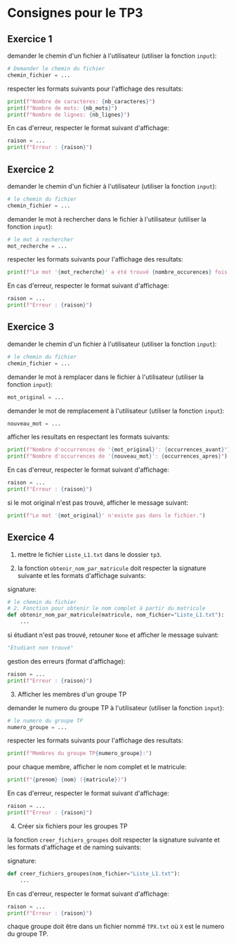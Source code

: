 # Consignes pour le TP3

## Exercice 1

demander le chemin d'un fichier à l'utilisateur (utiliser la fonction `input`):

```python
# Demander le chemin du fichier
chemin_fichier = ...
```

respecter les formats suivants pour l'affichage des resultats:

```python
print(f"Nombre de caractères: {nb_caracteres}")
print(f"Nombre de mots: {nb_mots}")
print(f"Nombre de lignes: {nb_lignes}")
```

En cas d'erreur, respecter le format suivant d'affichage:

```python
raison = ...
print(f"Erreur : {raison}")
```

## Exercice 2

demander le chemin d'un fichier à l'utilisateur (utiliser la fonction `input`):

```python
# le chemin du fichier
chemin_fichier = ...
```

demander le mot à rechercher dans le fichier à l'utilisateur (utiliser la fonction `input`):

```python
# le mot à rechercher
mot_recherche = ...
```

respecter les formats suivants pour l'affichage des resultats:

```python
print(f"Le mot '{mot_recherche}' a été trouvé {nombre_occurences} fois dans le fichier.")
```

En cas d'erreur, respecter le format suivant d'affichage:

```python
raison = ...
print(f"Erreur : {raison}")
```

## Exercice 3

demander le chemin d'un fichier à l'utilisateur (utiliser la fonction `input`):

```python
# le chemin du fichier
chemin_fichier = ...
```

demander le mot à remplacer dans le fichier à l'utilisateur (utiliser la fonction `input`):

```python
mot_original = ...
```

demander le mot de remplacement à l'utilisateur (utiliser la fonction `input`):

```python
nouveau_mot = ...
```

afficher les resultats en respectant les formats suivants:

```python
print(f"Nombre d'occurrences de '{mot_original}': {occurrences_avant}")
print(f"Nombre d'occurrences de '{nouveau_mot}': {occurrences_apres}")
```

En cas d'erreur, respecter le format suivant d'affichage:

```python
raison = ...
print(f"Erreur : {raison}")
```

si le mot original n'est pas trouvé, afficher le message suivant:

```python
print(f"Le mot '{mot_original}' n'existe pas dans le fichier.")
```

## Exercice 4

1. mettre le fichier `Liste_L1.txt` dans le dossier `tp3`.

2. la fonction `obtenir_nom_par_matricule` doit respecter la signature suivante et les formats d'affichage suivants:

signature:

```python
# le chemin du fichier
# 2. Fonction pour obtenir le nom complet à partir du matricule
def obtenir_nom_par_matricule(matricule, nom_fichier="Liste_L1.txt"):
    ...
```

si étudiant n'est pas trouvé, retouner `None` et afficher le message suivant:

```python
"Étudiant non trouvé"
```

gestion des erreurs (format d'affichage):

```python
raison = ...
print(f"Erreur : {raison}")
```

3. Afficher les membres d'un groupe TP

demander le numero du groupe TP à l'utilisateur (utiliser la fonction `input`):

```python
# le numero du groupe TP
numero_groupe = ...
```

respecter les formats suivants pour l'affichage des resultats:

```python
print(f"Membres du groupe TP{numero_groupe}:")
```

pour chaque membre, afficher le nom complet et le matricule:

```python
print(f"{prenom} {nom} ({matricule})")
```

En cas d'erreur, respecter le format suivant d'affichage:

```python
raison = ...
print(f"Erreur : {raison}")
```

4. Créer six fichiers pour les groupes TP

la fonction `creer_fichiers_groupes` doit respecter la signature suivante et les formats d'affichage et de naming suivants:

signature:

```python
def creer_fichiers_groupes(nom_fichier="Liste_L1.txt"):
    ...
```

En cas d'erreur, respecter le format suivant d'affichage:

```python
raison = ...
print(f"Erreur : {raison}")
```

chaque groupe doit être dans un fichier nommé `TPX.txt` où `X` est le numero du groupe TP.
